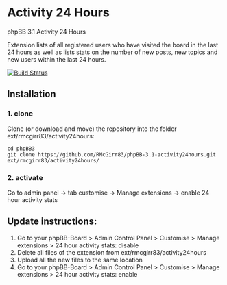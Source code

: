 Activity 24 Hours
===============

phpBB 3.1 Activity 24 Hours

Extension lists of all registered users who have visited the board in the last 24 hours as well as lists stats on the number of new posts, new topics and new users within the last 24 hours.

[![Build Status](https://travis-ci.org/RMcGirr83/phpBB-3.1-activity24hours.svg?branch=master)](https://travis-ci.org/RMcGirr83/phpBB-3.1-activity24hours)

## Installation

### 1. clone
Clone (or download and move) the repository into the folder ext/rmcgirr83/activity24hours:

```
cd phpBB3
git clone https://github.com/RMcGirr83/phpBB-3.1-activity24hours.git ext/rmcgirr83/activity24hours/
```

### 2. activate
Go to admin panel -> tab customise -> Manage extensions -> enable 24 hour activity stats

## Update instructions:
1. Go to your phpBB-Board > Admin Control Panel > Customise > Manage extensions > 24 hour activity stats: disable
2. Delete all files of the extension from ext/rmcgirr83/activity24hours
3. Upload all the new files to the same location
4. Go to your phpBB-Board > Admin Control Panel > Customise > Manage extensions > 24 hour activity stats: enable